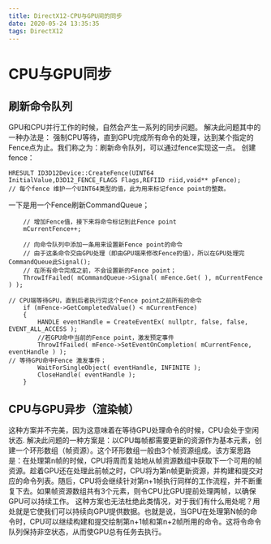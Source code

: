 ```yaml
---
title: DirectX12-CPU与GPU间的同步
date: 2020-05-24 13:35:35
tags: DirectX12
---
```

# CPU与GPU同步
## 刷新命令队列
GPU和CPU并行工作的时候，自然会产生一系列的同步问题。
解决此问题其中的一种办法是： 强制CPU等待，直到GPU完成所有命令的处理，达到某个指定的Fence点为止。我们称之为：刷新命令队列，可以通过fence实现这一点。
创建fence：
~~~
HRESULT ID3D12Device::CreateFence(UINT64 InitialValue,D3D12_FENCE_FLAGS Flags,REFIID riid,void** pFence);
// 每个fence 维护一个UINT64类型的值，此为用来标记fence point的整数。
~~~

一下是用一个Fence刷新CommandQueue；
~~~
    // 增加Fence值，接下来将命令标记到此Fence point
    mCurrentFence++; 
	
    // 向命令队列中添加一条用来设置新Fence point的命令
    // 由于这条命令交由GPU处理（即由GPU端来修改Fence的值），所以在GPU处理完CommandQueue此Signal();
    // 在所有命令完成之前，不会设置新的Fence point；
    ThrowIfFailed( mCommandQueue->Signal( mFence.Get( ), mCurrentFence ) );

// CPU端等待GPU，直到后者执行完这个Fence point之前所有的命令
	if (mFence->GetCompletedValue() < mCurrentFence)
	{
		HANDLE eventHandle = CreateEventEx( nullptr, false, false, EVENT_ALL_ACCESS );
        //若GPU命中当前的Fence point，激发预定事件
		ThrowIfFailed( mFence->SetEventOnCompletion( mCurrentFence, eventHandle ) );
// 等待GPU命中Fence 激发事件；
		WaitForSingleObject( eventHandle, INFINITE );
		CloseHandle( eventHandle );
	}
~~~
## CPU与GPU异步（渲染帧）
这种方案并不完美，因为这意味着在等待GPU处理命令的时候，CPU会处于空闲状态.
解决此问题的一种方案是：以CPU每帧都需要更新的资源作为基本元素，创建一个环形数组（帧资源）。这个环形数组一般由3个帧资源组成。该方案思路是：在处理第n帧的时候，CPU将周而复始地从帧资源数组中获取下一个可用的帧资源。趁着GPU还在处理此前帧之时，CPU将为第n帧更新资源，并构建和提交对应的命令列表。随后，CPU将会继续针对第n+1帧执行同样的工作流程，并不断重复下去。如果帧资源数组共有3个元素，则令CPU比GPU提前处理两帧，以确保GPU可以持续工作。
    这种方案也无法杜绝此类情况，对于我们有什么用处呢？用处就是它使我们可以持续向GPU提供数据。也就是说，当GPU在处理第N帧的命令时，CPU可以继续构建和提交绘制第n+1帧和第n+2帧所用的命令。这将令命令队列保持非空状态，从而使GPU总有任务去执行。